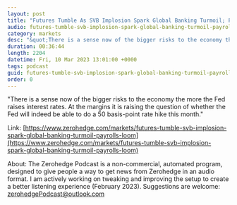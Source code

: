```yaml
---
layout: post
title: "Futures Tumble As SVB Implosion Spark Global Banking Turmoil; Payrolls Loom"
audio: futures-tumble-svb-implosion-spark-global-banking-turmoil-payrolls-loom-0
category: markets
desc: "&quot;There is a sense now of the bigger risks to the economy the more the Fed raises interest rates. At the margins it is raising the question of whether the Fed will indeed be able to do a 50 basis-point rate hike this month.&quot;"
duration: 00:36:44
length: 2204
datetime: Fri, 10 Mar 2023 13:01:00 +0000
tags: podcast
guid: futures-tumble-svb-implosion-spark-global-banking-turmoil-payrolls-loom-0
order: 0
---
```

&quot;There is a sense now of the bigger risks to the economy the more the Fed raises interest rates. At the margins it is raising the question of whether the Fed will indeed be able to do a 50 basis-point rate hike this month.&quot;

Link: [https://www.zerohedge.com/markets/futures-tumble-svb-implosion-spark-global-banking-turmoil-payrolls-loom](https://www.zerohedge.com/markets/futures-tumble-svb-implosion-spark-global-banking-turmoil-payrolls-loom)

About: The Zerohedge Podcast is a non-commercial, automated program, designed to give people a way to get news from Zerohedge in an audio format.  I am actively working on tweaking and improving the setup to create a better listening experience (February 2023).  Suggestions are welcome: [zerohedgePodcast@outlook.com](mailto:zerohedgePodcast@outlook.com)